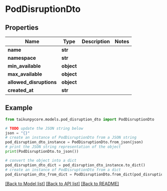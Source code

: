 # PodDisruptionDto


## Properties

Name | Type | Description | Notes
------------ | ------------- | ------------- | -------------
**name** | **str** |  | 
**namespace** | **str** |  | 
**min_available** | **object** |  | 
**max_available** | **object** |  | 
**allowed_disruptions** | **object** |  | 
**created_at** | **str** |  | 

## Example

```python
from taikunpycore.models.pod_disruption_dto import PodDisruptionDto

# TODO update the JSON string below
json = "{}"
# create an instance of PodDisruptionDto from a JSON string
pod_disruption_dto_instance = PodDisruptionDto.from_json(json)
# print the JSON string representation of the object
print(PodDisruptionDto.to_json())

# convert the object into a dict
pod_disruption_dto_dict = pod_disruption_dto_instance.to_dict()
# create an instance of PodDisruptionDto from a dict
pod_disruption_dto_from_dict = PodDisruptionDto.from_dict(pod_disruption_dto_dict)
```
[[Back to Model list]](../README.md#documentation-for-models) [[Back to API list]](../README.md#documentation-for-api-endpoints) [[Back to README]](../README.md)



